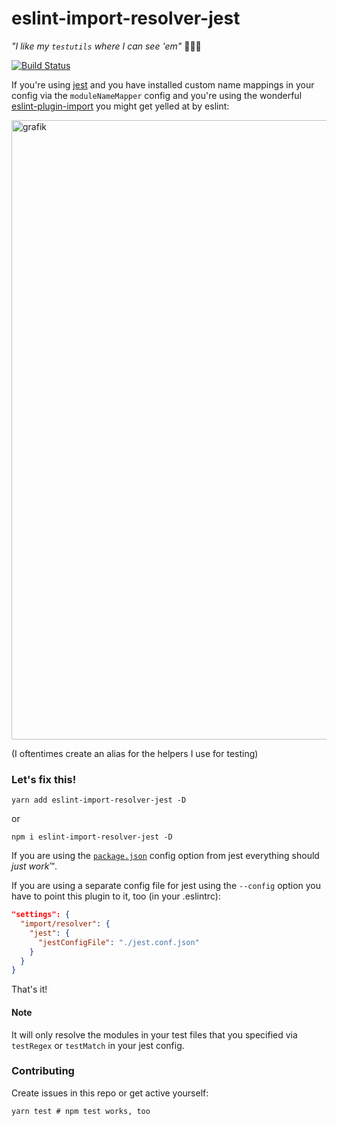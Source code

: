 # eslint-import-resolver-jest

_"I like my `testutils` where I can see 'em"_ 🕵🏽‍♀️

[![Build Status](https://travis-ci.org/JoinColony/eslint-import-resolver-jest.svg?branch=master)](https://travis-ci.org/JoinColony/eslint-import-resolver-jest)

If you're using [jest](https://facebook.github.io/jest/) and you have installed custom name mappings in your config via the `moduleNameMapper` config and you're using the wonderful [eslint-plugin-import](https://github.com/benmosher/eslint-plugin-import) you might get yelled at by eslint:

<img width="991" alt="grafik" src="https://cloud.githubusercontent.com/assets/2174084/25067977/a80c8d9e-2219-11e7-9189-4860d7f771d5.png">

(I oftentimes create an alias for the helpers I use for testing)

### Let's fix this!

```shell
yarn add eslint-import-resolver-jest -D
```

or

```shell
npm i eslint-import-resolver-jest -D
```

If you are using the [`package.json`](https://facebook.github.io/jest/docs/configuration.html) config option from jest everything should _just work_™.

If you are using a separate config file for jest using the `--config` option you have to point this plugin to it, too (in your .eslintrc):

```json
"settings": {
  "import/resolver": {
    "jest": {
      "jestConfigFile": "./jest.conf.json"
    }
  }
}
```

That's it!

#### Note

It will only resolve the modules in your test files that you specified via `testRegex` or `testMatch` in your jest config.

### Contributing

Create issues in this repo or get active yourself:

```shell
yarn test # npm test works, too
```
